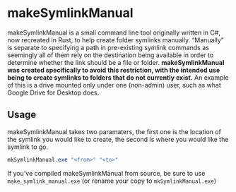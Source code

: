 # makeSymlinkManual
makeSymlinkManual is a small command line tool originally written in C#, now recreated in Rust, to help create folder symlinks manually. “Manually” is separate to specifying a path in pre-existing symlink commands as seemingly all of them rely on the destination being available in order to determine whether the link should be a file or folder. **makeSymlinkManual was created specifically to avoid this restriction, with the intended use being to create symlinks to folders that do not currently exist.** An example of this is a drive mounted only under one (non-admin) user, such as what Google Drive for Desktop does.
## Usage
makeSymlinkManual takes two paramaters, the first one is the location of the symlink you would like to create, the second is where you would like the symlink to go.
```powershell
mkSymlinkManual.exe "<from>" "<to>"
```
If you've compiled makeSymlinkManual from source, be sure to use `make_symlink_manual.exe` (or rename your copy to `mkSymlinkManual.exe`)
